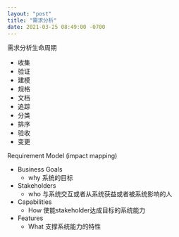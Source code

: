 ```yaml
---
layout: "post"
title: "需求分析"
date: 2021-03-25 08:49:00 -0700
---
```


需求分析生命周期

- 收集
- 验证
- 建模
- 规格
- 文档
- 追踪
- 分类
- 排序
- 验收
- 变更

Requirement Model (impact mapping)

- Business Goals
  - why 系统的目标
- Stakeholders
  - who 与系统交互或者从系统获益或者被系统影响的人
- Capabilities
  - How 使能stakeholder达成目标的系统能力
- Features
  - What 支撑系统能力的特性

